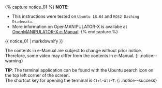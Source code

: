 
{% capture notice_01 %}
**NOTE**:
- This instructions were tested on `Ubuntu 18.04` and `ROS2 Dashing Diademata`.
- More information on OpenMANIPULATOR-X is availabe at [OpenMANIPULATOR-X e-Manual](/docs/en/platform/openmanipulator_x/overview/).
{% endcapture %}
<div class="notice--info">{{ notice_01 | markdownify }}</div>

The contents in e-Manual are subject to change without prior notice. Therefore, some video may differ from the contents in e-Manual.
{: .notice--warning}

**TIP**: The terminal application can be found with the Ubuntu search icon on the top left corner of the screen.  
The shortcut key for opening the terminal is `Ctrl`-`Alt`-`T`.
{: .notice--success}

